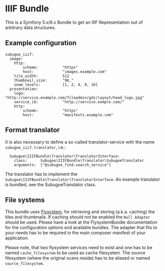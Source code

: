# IIIF Bundle

This is a Symfony 5.x/6.x Bundle to get an IIIF Representation out of arbitrary data structures.

## Example configuration

```
subugoe_iiif:
  image:
    http:
        scheme:           "https"
        host:             "images.example.com"
    tile_width:           512
    thumbnail_size:       "96,"
    zoom_levels:          [1, 2, 4, 8, 16]
  presentation:
    logo:                 "http://service.example.com/fileadmin/gdz/layout/head_logo.jpg"
    service_id:           "http://service.exmple.com/"
    http:
        scheme:           "https"
        host:             "manifests.example.com"
```

## Format translator

It is also necessary to define a so-called translator-service with the name ```subugoe_iiif.translator```, i.e.:
```
  Subugoe\IIIFBundle\Translator\TranslatorInterface:
    class:      Subugoe\IIIFBundle\Translator\SubugoeTranslator
    arguments:  ["@subugoe_find.search_service"]
```

The translator has to implement the ```Subugoe\IIIFBundle\Translator\TranslatorInterface```. An example translator is bundled,
see the SubugoeTranslator class.

## File systems

This bundle uses [Flysystem](http://flysystem.thephpleague.com/), for retrieving and storing (a.k.a. caching) the tiles and thumbnails.
If caching should not be enabled the `Null Adapter` should be used. 
Please have a look at the FlysystemBundle documentation for the configuration options and available bundles.
The adapter that fits to your needs has to be required in the main composer manifest of your application.

Please note, that two flysystem services need to exist and one has to be named `cache_filesystem` to be used as cache filesystem.
The source filesystem (where the original scans reside) has to be aliased or named `source_filesystem`.
